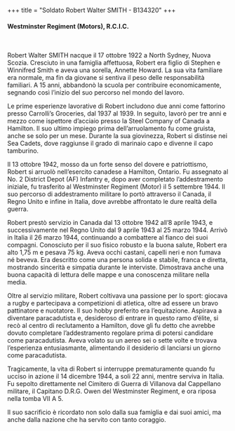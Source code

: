 +++
title = "Soldato Robert Walter SMITH - B134320"
+++

#### Westminster Regiment (Motors), R.C.I.C.
<br>


Robert Walter SMITH nacque il 17 ottobre 1922 a North Sydney, Nuova Scozia. Cresciuto in una famiglia affettuosa, Robert era figlio di Stephen e Winnifred Smith e aveva una sorella, Annette Howard. La sua vita familiare era normale, ma fin da giovane si sentiva il peso delle responsabilità familiari. A 15 anni, abbandonò la scuola per contribuire economicamente, segnando così l’inizio del suo percorso nel mondo del lavoro.

Le prime esperienze lavorative di Robert includono due anni come fattorino presso Carrolli’s Groceries, dal 1937 al 1939. In seguito, lavorò per tre anni e mezzo come ispettore d’acciaio presso la Steel Company of Canada a Hamilton. Il suo ultimo impiego prima dell’arruolamento fu come gruista, anche se solo per un mese. Durante la sua giovinezza, Robert si distinse nei Sea Cadets, dove raggiunse il grado di marinaio capo e divenne il capo tamburino.

Il 13 ottobre 1942, mosso da un forte senso del dovere e patriottismo, Robert si arruolò nell’esercito canadese a Hamilton, Ontario. Fu assegnato al No. 2 District Depot (AF) Infantry e, dopo aver completato l’addestramento iniziale, fu trasferito al Westminster Regiment (Motor) il 5 settembre 1944. Il suo percorso di addestramento militare lo portò attraverso il Canada, il Regno Unito e infine in Italia, dove avrebbe affrontato le dure realtà della guerra.

Robert prestò servizio in Canada dal 13 ottobre 1942 all’8 aprile 1943, e successivamente nel Regno Unito dal 9 aprile 1943 al 25 marzo 1944. Arrivò in Italia il 26 marzo 1944, continuando a combattere al fianco dei suoi compagni. Conosciuto per il suo fisico robusto e la buona salute, Robert era alto 1,75 m e pesava 75 kg. Aveva occhi castani, capelli neri e non fumava né beveva. Era descritto come una persona solida e stabile, franca e diretta, mostrando sincerità e simpatia durante le interviste. Dimostrava anche una buona capacità di lettura delle mappe e una conoscenza militare nella media.

Oltre al servizio militare, Robert coltivava una passione per lo sport: giocava a rugby e partecipava a competizioni di atletica, oltre ad essere un bravo pattinatore e nuotatore. Il suo hobby preferito era l’equitazione. Aspirava a diventare paracadutista e, desideroso di entrare in questo ramo d’élite, si recò al centro di reclutamento a Hamilton, dove gli fu detto che avrebbe dovuto completare l’addestramento regolare prima di potersi candidare come paracadutista. Aveva volato su un aereo sei o sette volte e trovava l’esperienza entusiasmante, alimentando il desiderio di lanciarsi un giorno come paracadutista.

Tragicamente, la vita di Robert si interruppe prematuramente quando fu ucciso in azione il 14 dicembre 1944, a soli 22 anni, mentre serviva in Italia. Fu sepolto direttamente nel Cimitero di Guerra di Villanova dal Cappellano militare, il Capitano D.R.G. Owen del Westminster Regiment, e ora riposa nella tomba VII A 5.

Il suo sacrificio è ricordato non solo dalla sua famiglia e dai suoi amici, ma anche dalla nazione che ha servito con tanto coraggio.
